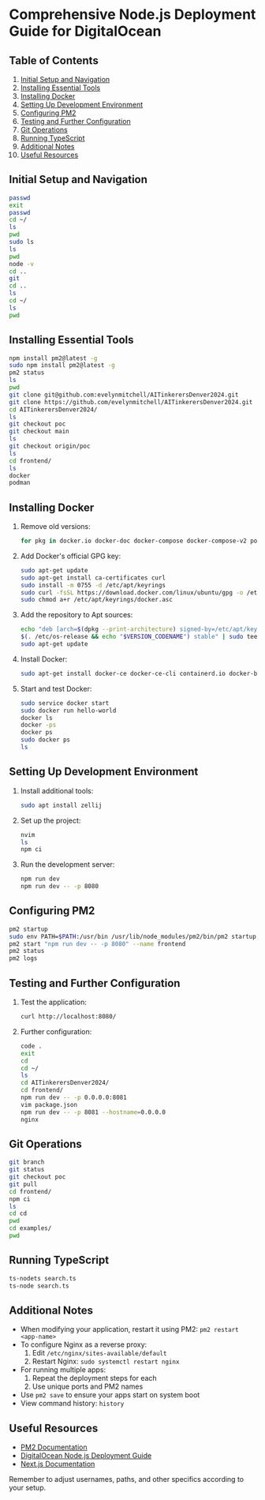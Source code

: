 # Comprehensive Node.js Deployment Guide for DigitalOcean

## Table of Contents
1. [Initial Setup and Navigation](#initial-setup-and-navigation)
2. [Installing Essential Tools](#installing-essential-tools)
3. [Installing Docker](#installing-docker)
4. [Setting Up Development Environment](#setting-up-development-environment)
5. [Configuring PM2](#configuring-pm2)
6. [Testing and Further Configuration](#testing-and-further-configuration)
7. [Git Operations](#git-operations)
8. [Running TypeScript](#running-typescript)
9. [Additional Notes](#additional-notes)
10. [Useful Resources](#useful-resources)

## Initial Setup and Navigation

```bash
passwd
exit
passwd
cd ~/
ls
pwd
sudo ls
ls
pwd
node -v
cd ..
git
cd ..
ls
cd ~/
ls
pwd
```

## Installing Essential Tools

```bash
npm install pm2@latest -g
sudo npm install pm2@latest -g
pm2 status
ls
pwd
git clone git@github.com:evelynmitchell/AITinkerersDenver2024.git
git clone https://github.com/evelynmitchell/AITinkerersDenver2024.git
cd AITinkerersDenver2024/
ls
git checkout poc
git checkout main
ls
git checkout origin/poc
ls
cd frontend/
ls
docker
podman
```

## Installing Docker

1. Remove old versions:
   ```bash
   for pkg in docker.io docker-doc docker-compose docker-compose-v2 podman-docker containerd runc; do sudo apt-get remove $pkg; done
   ```

2. Add Docker's official GPG key:
   ```bash
   sudo apt-get update
   sudo apt-get install ca-certificates curl
   sudo install -m 0755 -d /etc/apt/keyrings
   sudo curl -fsSL https://download.docker.com/linux/ubuntu/gpg -o /etc/apt/keyrings/docker.asc
   sudo chmod a+r /etc/apt/keyrings/docker.asc
   ```

3. Add the repository to Apt sources:
   ```bash
   echo "deb [arch=$(dpkg --print-architecture) signed-by=/etc/apt/keyrings/docker.asc] https://download.docker.com/linux/ubuntu \
   $(. /etc/os-release && echo "$VERSION_CODENAME") stable" | sudo tee /etc/apt/sources.list.d/docker.list > /dev/null
   sudo apt-get update
   ```

4. Install Docker:
   ```bash
   sudo apt-get install docker-ce docker-ce-cli containerd.io docker-buildx-plugin docker-compose-plugin
   ```

5. Start and test Docker:
   ```bash
   sudo service docker start
   sudo docker run hello-world
   docker ls
   docker -ps
   docker ps
   sudo docker ps
   ls
   ```

## Setting Up Development Environment

1. Install additional tools:
   ```bash
   sudo apt install zellij
   ```

2. Set up the project:
   ```bash
   nvim
   ls
   npm ci
   ```

3. Run the development server:
   ```bash
   npm run dev
   npm run dev -- -p 8080
   ```

## Configuring PM2

```bash
pm2 startup
sudo env PATH=$PATH:/usr/bin /usr/lib/node_modules/pm2/bin/pm2 startup systemd -u akhile76 --hp /home/akhile76
pm2 start "npm run dev -- -p 8080" --name frontend
pm2 status
pm2 logs
```

## Testing and Further Configuration

1. Test the application:
   ```bash
   curl http://localhost:8080/
   ```

2. Further configuration:
   ```bash
   code .
   exit
   cd
   cd ~/
   ls
   cd AITinkerersDenver2024/
   cd frontend/
   npm run dev -- -p 0.0.0.0:8081
   vim package.json
   npm run dev -- -p 8081 --hostname=0.0.0.0
   nginx
   ```

## Git Operations

```bash
git branch
git status
git checkout poc
git pull
cd frontend/
npm ci
ls
cd cd
pwd
cd examples/
pwd
```

## Running TypeScript

```bash
ts-nodets search.ts
ts-node search.ts
```

## Additional Notes

- When modifying your application, restart it using PM2: `pm2 restart <app-name>`
- To configure Nginx as a reverse proxy:
  1. Edit `/etc/nginx/sites-available/default`
  2. Restart Nginx: `sudo systemctl restart nginx`
- For running multiple apps:
  1. Repeat the deployment steps for each
  2. Use unique ports and PM2 names
- Use `pm2 save` to ensure your apps start on system boot
- View command history: `history`

## Useful Resources

- [PM2 Documentation](https://pm2.keymetrics.io/docs/usage/quick-start/)
- [DigitalOcean Node.js Deployment Guide](https://www.digitalocean.com/community/tutorials/how-to-set-up-a-node-js-application-for-production-on-ubuntu-20-04)
- [Next.js Documentation](https://nextjs.org/docs)

Remember to adjust usernames, paths, and other specifics according to your setup.
